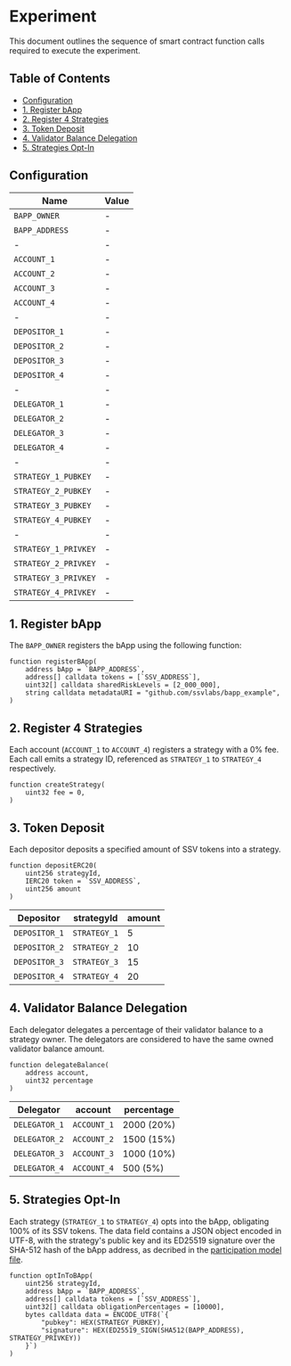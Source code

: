 # Experiment <!-- omit from toc -->

This document outlines the sequence of smart contract function calls required to execute the experiment.

## Table of Contents  <!-- omit from toc -->
- [Configuration](#configuration)
- [1. Register bApp](#1-register-bapp)
- [2. Register 4 Strategies](#2-register-4-strategies)
- [3. Token Deposit](#3-token-deposit)
- [4. Validator Balance Delegation](#4-validator-balance-delegation)
- [5. Strategies Opt-In](#5-strategies-opt-in)


## Configuration

| Name | Value |
| --- | --- |
| `BAPP_OWNER` | - |
| `BAPP_ADDRESS` | - |
| - | - |
| `ACCOUNT_1` | - |
| `ACCOUNT_2` | - |
| `ACCOUNT_3` | - |
| `ACCOUNT_4` | - |
| - | - |
| `DEPOSITOR_1` | - |
| `DEPOSITOR_2` | - |
| `DEPOSITOR_3` | - |
| `DEPOSITOR_4` | - |
| - | - |
| `DELEGATOR_1` | - |
| `DELEGATOR_2` | - |
| `DELEGATOR_3` | - |
| `DELEGATOR_4` | - |
| - | - |
| `STRATEGY_1_PUBKEY` | - |
| `STRATEGY_2_PUBKEY` | - |
| `STRATEGY_3_PUBKEY` | - |
| `STRATEGY_4_PUBKEY` | - |
| - | - |
| `STRATEGY_1_PRIVKEY` | - |
| `STRATEGY_2_PRIVKEY` | - |
| `STRATEGY_3_PRIVKEY` | - |
| `STRATEGY_4_PRIVKEY` | - |

## 1. Register bApp

The `BAPP_OWNER` registers the bApp using the following function:

```solidity
function registerBApp(
    address bApp = `BAPP_ADDRESS`,
    address[] calldata tokens = [`SSV_ADDRESS`],
    uint32[] calldata sharedRiskLevels = [2_000_000],
    string calldata metadataURI = "github.com/ssvlabs/bapp_example",
)
```

## 2. Register 4 Strategies

Each account (`ACCOUNT_1` to `ACCOUNT_4`) registers a strategy with a 0% fee.
Each call emits a strategy ID, referenced as `STRATEGY_1` to `STRATEGY_4` respectively.

```solidity
function createStrategy(
    uint32 fee = 0,
)
```

## 3. Token Deposit

Each depositor deposits a specified amount of SSV tokens into a strategy.

```solidity
function depositERC20(
    uint256 strategyId,
    IERC20 token = `SSV_ADDRESS`,
    uint256 amount
)
```

| Depositor     | strategyId   | amount |
|---------------|--------------|--------|
| `DEPOSITOR_1` | `STRATEGY_1` | 5      |
| `DEPOSITOR_2` | `STRATEGY_2` | 10     |
| `DEPOSITOR_3` | `STRATEGY_3` | 15     |
| `DEPOSITOR_4` | `STRATEGY_4` | 20     |

## 4. Validator Balance Delegation

Each delegator delegates a percentage of their validator balance to a strategy owner.
The delegators are considered to have the same owned validator balance amount.

```solidity
function delegateBalance(
    address account,
    uint32 percentage
)
```

| Delegator     | account     | percentage  |
|---------------|-------------|-------------|
| `DELEGATOR_1` | `ACCOUNT_1` | 2000 (20%)  |
| `DELEGATOR_2` | `ACCOUNT_2` | 1500  (15%) |
| `DELEGATOR_3` | `ACCOUNT_3` | 1000 (10%)  |
| `DELEGATOR_4` | `ACCOUNT_4` | 500 (5%)    |


## 5. Strategies Opt-In

Each strategy (`STRATEGY_1` to `STRATEGY_4`) opts into the bApp, obligating 100% of its SSV tokens.
The data field contains a JSON object encoded in UTF-8, with the strategy's public key and its ED25519 signature over the SHA-512 hash of the bApp address, as decribed in the [participation model file](./bapp_participation_model.md).

```solidity
function optInToBApp(
    uint256 strategyId,
    address bApp = `BAPP_ADDRESS`,
    address[] calldata tokens = [`SSV_ADDRESS`],
    uint32[] calldata obligationPercentages = [10000],
    bytes calldata data = ENCODE_UTF8(`{
        "pubkey": HEX(STRATEGY_PUBKEY),
        "signature": HEX(ED25519_SIGN(SHA512(BAPP_ADDRESS), STRATEGY_PRIVKEY))
    }`)
)
```
